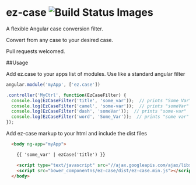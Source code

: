 ez-case <img src="https://travis-ci.org/jdewit/ez-case.svg" data-bindattr-255="255" title="Build Status Images">
=======

A flexible Angular case conversion filter.

Convert from any case to your desired case.

Pull requests welcomed.

##Usage

Add ez.case to your apps list of modules.
Use like a standard angular filter

```js 
angular.module('myApp', ['ez.case'])

.controller('MyCtrl', function(EzCaseFilter) {
  console.log(EzCaseFilter('title', 'some_var'));  // prints "Some Var"
  console.log(EzCaseFilter('camel', 'some-var'));  // prints "someVar"
  console.log(EzCaseFilter('dash', 'someVar'));  // prints "some-var"
  console.log(EzCaseFilter('word', 'Some_Var'));  // prints "some var"
});

```

Add ez-case markup to your html and include the dist files

```html 
  <body ng-app="myApp">

    {{ 'some_var' | ezCase('title') }}

    <script type="text/javascript" src="//ajax.googleapis.com/ajax/libs/angularjs/1.2.9/angular.js"></script>
    <script src="bower_componentns/ez-case/dist/ez-case.min.js"></script>
  </body>
```


